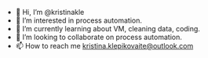 - 👋 Hi, I’m @kristinakle
- 👀 I’m interested in process automation.
- 🌱 I’m currently learning about VM, cleaning data, coding.
- 💞️ I’m looking to collaborate on process automation.
- 📫 How to reach me kristina.klepikovaite@outlook.com

<!---
kristinakle/kristinakle is a ✨ special ✨ repository because its `README.md` (this file) appears on your GitHub profile.
You can click the Preview link to take a look at your changes.
--->
